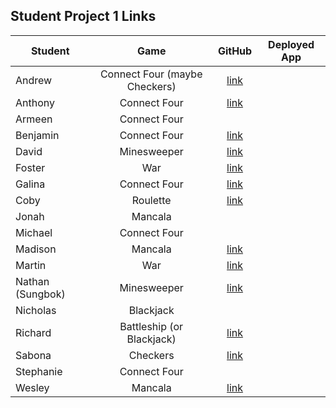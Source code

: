 ## Student Project 1 Links

| Student | Game | GitHub | Deployed App |
|---|:---:|:---:|:---:|
| Andrew | Connect Four (maybe Checkers) | [link](https://github.com/parke415/connect-four) |  |
| Anthony | Connect Four | [link](https://github.com/Thedbzr/connectfour) |  |
| Armeen | Connect Four |  |  |
| Benjamin | Connect Four | [link](https://github.com/namesben/Connect-four) |  |
| David | Minesweeper | [link](https://github.com/comerbdavid/minesweeper) |  |
| Foster | War | [link](https://github.com/fosterhorak/war-card-game) |  |
| Galina | Connect Four | [link](https://github.com/gkutieva/Connect-Four) |  |
| Coby | Roulette | [link](https://github.com/cobycobyk/project-1) |  |
| Jonah | Mancala |  |  |
| Michael | Connect Four |  |  |
| Madison | Mancala | [link](https://github.com/Madmaxbeyond/mancala-game) |  |
| Martin | War | [link](https://github.com/BlueCadet-3/war) |  |
| Nathan (Sungbok) | Minesweeper | [link](https://github.com/grey1287/Minesweeper) |  |
| Nicholas | Blackjack |  |  |
| Richard | Battleship (or Blackjack) | [link](https://github.com/turtlepower93/BattleShip) |  |
| Sabona | Checkers | [link](https://github.com/sabona10/Checkers) |  |
| Stephanie | Connect Four |  |  |
| Wesley | Mancala | [link](https://github.com/waugustine2/Mancala-Project-1-) |  |